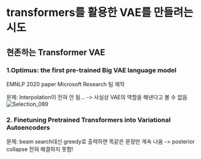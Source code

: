 # transformers를 활용한 VAE를 만들려는 시도


## 현존하는 Transformer VAE
### 1.Optimus: the first pre-trained Big VAE language model
EMNLP 2020 paper
Microsoft Research 팀 제작

문제: Interpolation이 전혀 안 됨... -> 사실상 VAE의 역할을 해낸다고 볼 수 없음
![Selection_089](https://user-images.githubusercontent.com/61653249/204124830-132a0e1c-1e12-4b8f-ba04-20b4b3e53920.png)



### 2. Finetuning Pretrained Transformers into Variational Autoencoders

문제: beam search대신 greedy로 출력하면 똑같은 문장만 계속 나옴 -> posterior collapse 전혀 해결하지 못함! 

